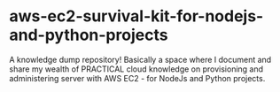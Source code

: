 # aws-ec2-survival-kit-for-nodejs-and-python-projects
A knowledge dump repository! Basically a space where I document and share my wealth of PRACTICAL cloud knowledge on provisioning and administering server with AWS EC2 - for NodeJs and Python projects.

